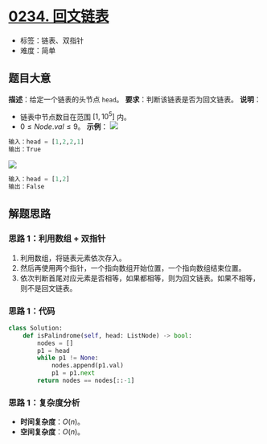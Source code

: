# [0234. 回文链表](https://leetcode.cn/problems/palindrome-linked-list/)
- 标签：链表、双指针
- 难度：简单
## 题目大意
**描述**：给定一个链表的头节点 `head`。
**要求**：判断该链表是否为回文链表。
**说明**：
- 链表中节点数目在范围 $[1, 10^5]$ 内。
- $0 \le Node.val \le 9$。
**示例**：
![](https://assets.leetcode.com/uploads/2021/03/03/pal1linked-list.jpg)
```python
输入：head = [1,2,2,1]
输出：True
```
![](https://assets.leetcode.com/uploads/2021/03/03/pal2linked-list.jpg)
```python
输入：head = [1,2]
输出：False
```
## 解题思路
### 思路 1：利用数组 + 双指针
1. 利用数组，将链表元素依次存入。
2. 然后再使用两个指针，一个指向数组开始位置，一个指向数组结束位置。
3. 依次判断首尾对应元素是否相等，如果都相等，则为回文链表。如果不相等，则不是回文链表。
### 思路 1：代码
```python
class Solution:
    def isPalindrome(self, head: ListNode) -> bool:
        nodes = []
        p1 = head
        while p1 != None:
            nodes.append(p1.val)
            p1 = p1.next
        return nodes == nodes[::-1]
```
### 思路 1：复杂度分析
- **时间复杂度**：$O(n)$。
- **空间复杂度**：$O(n)$。
